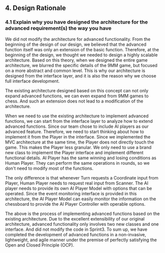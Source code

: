 ## 4. Design Rationale

### 4.1 Explain why you have designed the architecture for the advanced requirement(s) the way you have

We did not modify the architecture for advanced functionality. From the beginning of the design of our design, we believed that the advanced function itself was only an extension of the basic function. Therefore, at the beginning of the design, we thought we needed to design a highly scalable architecture. Based on this theory, when we designed the entire game architecture, we blurred the specific details of the 9MM game, but focused on a more abstract and common level. This is why our architecture is designed from the interface layer, and it is also the reason why we choose full interface development.

The existing architecture designed based on this concept can not only expand advanced functions, we can even expand from 9MM games to chess. And such an extension does not lead to a modification of the architecture.

When we need to use the existing architecture to implement advanced functions, we can start from the interface layer to analyze how to extend advanced functions. Since our team chose to include AI players as our advanced feature. Therefore, we need to start thinking about how to implement it from the Player in the interface. Since we implemented the MVC architecture at the same time, the Player does not directly touch the game. This makes the Player less granular. We only need to use a brand new class to implement the Player interface and implement different functional details. AI Player has the same winning and losing conditions as Human Player. They can perform the same operations in rounds, so we don't need to modify most of the functions.

The only difference is that whenever Turn requests a Coordinate input from Player, Human Player needs to request real input from Scanner. The AI player needs to provide its own AI Player Model with options that can be operated. Since the event monitoring interface is provided in this architecture, the AI Player Model can easily monitor the information on the chessboard to provide the AI Player Controller with operable options.

The above is the process of implementing advanced functions based on the existing architecture. Due to the excellent extensibility of our original architecture, advanced functionality only involves two new classes and one interface. And did not modify the code in Sprint3. To sum up, we have completed the development of advanced functions in a non-invasive, lightweight, and agile manner under the premise of perfectly satisfying the Open and Closed Principle (OCP).
